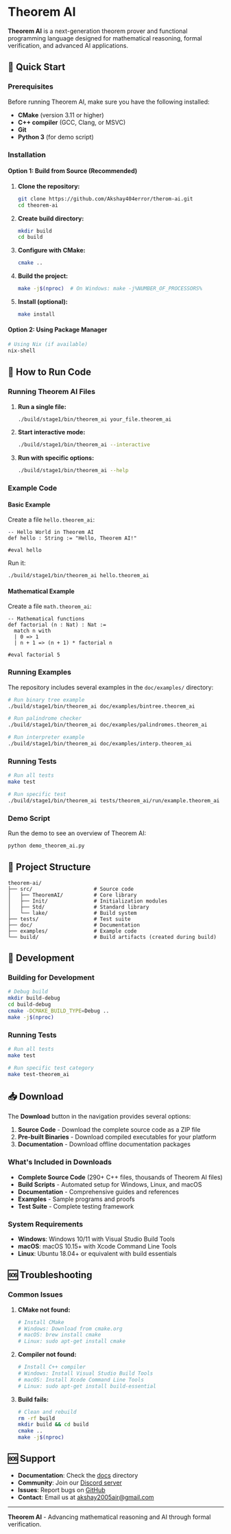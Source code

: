 # Theorem AI

**Theorem AI** is a next-generation theorem prover and functional programming language designed for mathematical reasoning, formal verification, and advanced AI applications.

## 🚀 Quick Start

### Prerequisites

Before running Theorem AI, make sure you have the following installed:

- **CMake** (version 3.11 or higher)
- **C++ compiler** (GCC, Clang, or MSVC)
- **Git**
- **Python 3** (for demo script)

### Installation

#### Option 1: Build from Source (Recommended)

1. **Clone the repository:**
   ```bash
   git clone https://github.com/Akshay404error/therom-ai.git
   cd theorem-ai
   ```

2. **Create build directory:**
   ```bash
   mkdir build
   cd build
   ```

3. **Configure with CMake:**
   ```bash
   cmake ..
   ```

4. **Build the project:**
   ```bash
   make -j$(nproc)  # On Windows: make -j%NUMBER_OF_PROCESSORS%
   ```

5. **Install (optional):**
   ```bash
   make install
   ```

#### Option 2: Using Package Manager

```bash
# Using Nix (if available)
nix-shell
```

## 🎯 How to Run Code

### Running Theorem AI Files

1. **Run a single file:**
   ```bash
   ./build/stage1/bin/theorem_ai your_file.theorem_ai
   ```

2. **Start interactive mode:**
   ```bash
   ./build/stage1/bin/theorem_ai --interactive
   ```

3. **Run with specific options:**
   ```bash
   ./build/stage1/bin/theorem_ai --help
   ```

### Example Code

#### Basic Example
Create a file `hello.theorem_ai`:
```theorem_ai
-- Hello World in Theorem AI
def hello : String := "Hello, Theorem AI!"

#eval hello
```

Run it:
```bash
./build/stage1/bin/theorem_ai hello.theorem_ai
```

#### Mathematical Example
Create a file `math.theorem_ai`:
```theorem_ai
-- Mathematical functions
def factorial (n : Nat) : Nat :=
  match n with
  | 0 => 1
  | n + 1 => (n + 1) * factorial n

#eval factorial 5
```

### Running Examples

The repository includes several examples in the `doc/examples/` directory:

```bash
# Run binary tree example
./build/stage1/bin/theorem_ai doc/examples/bintree.theorem_ai

# Run palindrome checker
./build/stage1/bin/theorem_ai doc/examples/palindromes.theorem_ai

# Run interpreter example
./build/stage1/bin/theorem_ai doc/examples/interp.theorem_ai
```

### Running Tests

```bash
# Run all tests
make test

# Run specific test
./build/stage1/bin/theorem_ai tests/theorem_ai/run/example.theorem_ai
```

### Demo Script

Run the demo to see an overview of Theorem AI:

```bash
python demo_theorem_ai.py
```

## 📁 Project Structure

```
theorem-ai/
├── src/                    # Source code
│   ├── TheoremAI/          # Core library
│   ├── Init/               # Initialization modules
│   ├── Std/                # Standard library
│   └── lake/               # Build system
├── tests/                  # Test suite
├── doc/                    # Documentation
├── examples/               # Example code
└── build/                  # Build artifacts (created during build)
```

## 🔧 Development

### Building for Development

```bash
# Debug build
mkdir build-debug
cd build-debug
cmake -DCMAKE_BUILD_TYPE=Debug ..
make -j$(nproc)
```

### Running Tests

```bash
# Run all tests
make test

# Run specific test category
make test-theorem_ai
```





## 📥 Download

The **Download** button in the navigation provides several options:

1. **Source Code** - Download the complete source code as a ZIP file
2. **Pre-built Binaries** - Download compiled executables for your platform
3. **Documentation** - Download offline documentation packages

### What's Included in Downloads

- **Complete Source Code** (290+ C++ files, thousands of Theorem AI files)
- **Build Scripts** - Automated setup for Windows, Linux, and macOS
- **Documentation** - Comprehensive guides and references
- **Examples** - Sample programs and proofs
- **Test Suite** - Complete testing framework

### System Requirements

- **Windows**: Windows 10/11 with Visual Studio Build Tools
- **macOS**: macOS 10.15+ with Xcode Command Line Tools
- **Linux**: Ubuntu 18.04+ or equivalent with build essentials

## 🆘 Troubleshooting

### Common Issues

1. **CMake not found:**
   ```bash
   # Install CMake
   # Windows: Download from cmake.org
   # macOS: brew install cmake
   # Linux: sudo apt-get install cmake
   ```

2. **Compiler not found:**
   ```bash
   # Install C++ compiler
   # Windows: Install Visual Studio Build Tools
   # macOS: Install Xcode Command Line Tools
   # Linux: sudo apt-get install build-essential
   ```

3. **Build fails:**
   ```bash
   # Clean and rebuild
   rm -rf build
   mkdir build && cd build
   cmake ..
   make -j$(nproc)
   ```

## 🆘 Support

- **Documentation**: Check the [docs](docs/) directory
- **Community**: Join our [Discord server](https://discord.gg/UQYSkach)
- **Issues**: Report bugs on [GitHub](https://github.com/Akshay404error/therom-ai/issues)
- **Contact**: Email us at akshay2005air@gmail.com

---

**Theorem AI** - Advancing mathematical reasoning and AI through formal verification.
